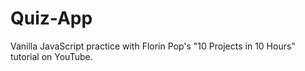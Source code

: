 # Quiz-App

Vanilla JavaScript practice with Florin Pop's "10 Projects in 10 Hours" tutorial on YouTube.
